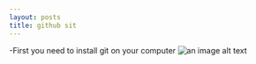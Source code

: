 ```yaml
---
layout: posts
title: github sit
---
```


-First you need to install git on your computer
![an image alt text]({{ali6600alamdari.github.io}}ali.alamdari.github.io/assets/images/git.png)